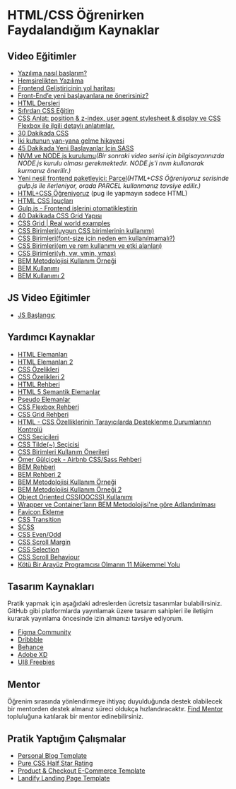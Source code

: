 # HTML/CSS Öğrenirken Faydalandığım Kaynaklar

## Video Eğitimler
- [Yazılıma nasıl başlarım?](https://www.youtube.com/watch?v=U6dQVWHqmSM)
- [Hemşirelikten Yazılıma](https://www.youtube.com/watch?v=7PTq1cxXoN4)
- [Frontend Geliştiricinin yol haritası](https://www.youtube.com/watch?v=yUf0flw0ka0)
- [Front-End’e yeni başlayanlara ne önerirsiniz?](https://www.youtube.com/watch?v=c_l31_lmFk8)
- [HTML Dersleri](https://www.youtube.com/watch?v=jiCSs0Weiqk&list=PLfAfrKyDRWrG7tK01yW92A2j7Ou0qpOFm)
- [Sıfırdan CSS Eğitim](https://www.youtube.com/watch?v=yJsq0bqChko&list=PLadt0EaV4m3BX9JaZbKS9B8076bruv93Y)
- [CSS Anlat: position & z-index, user agent stylesheet & display ve CSS Flexbox ile ilgili detaylı anlatımlar.](https://www.youtube.com/watch?v=_FLV6X0druY&list=PLadt0EaV4m3CV5URFStcmOMMP-G9Bf8LG)
- [30 Dakikada CSS](https://www.youtube.com/watch?v=u2r7AzU-vJ8)
- [İki kutunun yan-yana gelme hikayesi](https://www.youtube.com/watch?v=OaEtW_CSaPk)
- [45 Dakikada Yeni Başlayanlar İçin SASS](https://www.youtube.com/watch?v=EMCH1NiOJ8Y)
- [NVM ve NODE.js kurulumu](https://www.youtube.com/watch?v=SBGfXFOsRaw)*(Bir sonraki video serisi için bilgisayarınızda NODE.js kurulu olması gerekmektedir. NODE.js'i nvm kullanarak kurmanız önerilir.)*
- [Yeni nesil frontend paketleyici: Parcel](https://www.youtube.com/watch?v=D2dDbhWNBII)*(HTML+CSS Öğreniyoruz serisinde gulp.js ile ilerleniyor, orada PARCEL kullanmanız tavsiye edilir.)*
- [HTML+CSS Öğreniyoruz](https://www.youtube.com/watch?v=1AhFCvWS-XE&list=PLadt0EaV4m3Ae9mBaQNylUKUaFK38F4EB) (pug ile yapmayın sadece HTML)
- [HTML CSS İpuçları](https://www.youtube.com/watch?v=ZoeXTsTw9bM&list=PLadt0EaV4m3AZKZlF-RTIC3v63TDDaksQ)
- [Gulp.js - Frontend işlerini otomatikleştirin](https://www.youtube.com/watch?v=STxO9XQJ_lg)
- [40 Dakikada CSS Grid Yapısı](https://www.youtube.com/watch?v=kI77jbuMU1Y)
- [CSS Grid | Real world examples](https://www.youtube.com/watch?v=YnYdwezNjNg)
- [CSS Birimleri(uygun CSS birimlerinin kullanımı)](https://www.youtube.com/watch?v=N5wpD9Ov_To)
- [CSS Birimleri(font-size için neden em kullanılmamalı?)](https://www.youtube.com/watch?v=pautqDqa54I)
- [CSS Birimleri(em ve rem kullanımı ve etki alanları)](https://www.youtube.com/watch?v=_-aDOAMmDHI)
- [CSS Birimleri(vh, vw, vmin, vmax)](https://www.youtube.com/watch?v=IWFqGsXxJ1E)
- [BEM Metodolojisi Kullanım Örneği](https://www.youtube.com/watch?v=vg6vq-KMXTw)
- [BEM Kullanımı](https://www.youtube.com/watch?v=SLjHSVwXYq4)
- [BEM Kullanımı 2](https://www.youtube.com/watch?v=er1JEDuPbZQ)

## JS Video Eğitimler
- [JS Başlangıç](https://www.youtube.com/watch?v=rctJFP4-5nU&list=PLf3cxVeAm439cpgIzbcnpbvFkLNw7KYxW)

## Yardımcı Kaynaklar
- [HTML Elemanları](https://www.w3schools.com/tags/default.asp)
- [HTML Elemanları 2](https://developer.mozilla.org/en-US/docs/Web/HTML/Element)
- [CSS Özelikleri](https://www.w3schools.com/cssref/)
- [CSS Özelikleri 2](https://developer.mozilla.org/en-US/docs/Web/CSS/Reference)
- [HTML Rehberi](https://www.w3schools.com/html/html_intro.asp)
- [HTML 5 Semantik Elemanlar](https://www.w3schools.com/html/html5_semantic_elements.asp)
- [Pseudo Elemanlar](https://developer.mozilla.org/en-US/docs/Web/CSS/Pseudo-elements)
- [CSS Flexbox Rehberi](https://css-tricks.com/snippets/css/a-guide-to-flexbox/)
- [CSS Grid Rehberi](https://css-tricks.com/snippets/css/complete-guide-grid/)
- [HTML - CSS Özelliklerinin Tarayıcılarda Desteklenme Durumlarının Kontrolü ](https://caniuse.com/)
- [CSS Seçicileri](https://medium.com/backticks-tildes/understanding-css-selectors-26fe2ea19132)
- [CSS Tilde(~) Seçicisi](https://www.w3docs.com/snippets/css/what-does-the-css-tilde-selector-mean.html)
- [CSS Birimleri Kullanım Önerileri](https://medium.com/dev-genius/a-bite-sized-best-practices-guide-for-css-units-em-rem-px-and-more-f621c0d56df4)
- [Ömer Gülçiçek - Airbnb CSS/Sass Rehberi](https://github.com/omergulcicek/css-stil-rehberi)
- [BEM Rehberi](https://css-tricks.com/bem-101/)
- [BEM Rehberi 2](https://www.toptal.com/css/introduction-to-bem-methodology)
- [BEM Metodolojisi Kullanım Örneği](https://scalablecss.com/bem-css-examples/)
- [BEM Metodolojisi Kullanım Örneği 2](https://csswizardry.com/2013/01/mindbemding-getting-your-head-round-bem-syntax/)
- [Object Oriented CSS(OOCSS) Kullanımı](https://www.smashingmagazine.com/2011/12/an-introduction-to-object-oriented-css-oocss/)
- [Wrapper ve Container'ların BEM Metodolojisi'ne göre Adlandırılması](https://itnext.io/how-to-name-containers-and-wrappers-in-bem-a12c6ad3f943)
- [Favicon Ekleme](https://www.yusufsezer.com.tr/html-favicon-ekleme/)
- [CSS Transition](https://www.yusufsezer.com.tr/css3-transition/)
- [SCSS](https://medium.com/bursa-i-o/k%C4%B1saca-scss-f026566182cd)
- [CSS Even/Odd](https://www.w3.org/Style/Examples/007/evenodd.en.html)
- [CSS Scroll Margin](https://css-tricks.com/almanac/properties/s/scroll-margin/)
- [CSS Selection](https://css-tricks.com/almanac/selectors/s/selection/)
- [CSS Scroll Behaviour](https://developer.mozilla.org/en-US/docs/Web/CSS/scroll-behavior)
- [Kötü Bir Arayüz Programcısı Olmanın 11 Mükemmel Yolu](https://medium.com/turkce/k%C3%B6t%C3%BC-bir-aray%C3%BCz-programc%C4%B1s%C4%B1-olman%C4%B1n-11-m%C3%BCkemmel-yolu-22d010c4988a)

## Tasarım Kaynakları
Pratik yapmak için aşağıdaki adreslerden ücretsiz tasarımlar bulabilirsiniz. GitHub gibi platformlarda yayınlamak üzere tasarım sahipleri ile iletişim kurarak yayınlama öncesinde izin almanızı tavsiye ediyorum.
- [Figma Community](https://www.figma.com/community/explore)
- [Dribbble](https://dribbble.com/)
- [Behance](https://www.behance.net/)
- [Adobe XD](https://www.adobe.com/products/xd/features/ui-kits.html)
- [UI8 Freebies](https://ui8.net/categories/freebies)

## Mentor
Öğrenim sırasında yönlendirmeye ihtiyaç duyulduğunda destek olabilecek bir mentorden destek almanız süreci oldukça hızlandıracaktır.
[Find Mentor](https://findmentor.network/) topluluğuna katılarak bir mentor edinebilirsiniz.

## Pratik Yaptığım Çalışmalar
- [Personal Blog Template](https://github.com/hey-fk/personal-blog-template)
- [Pure CSS Half Star Rating](https://codepen.io/hey-fk/pen/xxgXgxM)
- [Product & Checkout E-Commerce Template](https://github.com/hey-fk/product-checkout-e-commerce-template)
- [Landify Landing Page Template](https://github.com/hey-fk/landify-landing-page-template)
